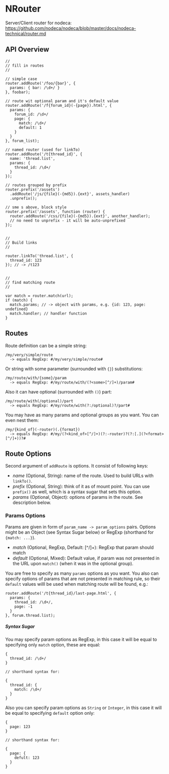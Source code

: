 NRouter
=======

Server/Client router for nodeca:
https://github.com/nodeca/nodeca/blob/master/docs/nodeca-technical/router.md

API Overview
------------


```
//
// fill in routes
//

// simple case
router.addRoute('/foo/{bar}', {
  params: { bar: /\d+/ }
}, foobar);

// route wit optional param and it's default value
router.addRoute('/f{forum_id}(-{page}).html', {
  params: {
    forum_id: /\d+/
    page: {
      match: /\d+/
      default: 1
    }
  }
}, forum_list);

// named router (used for linkTo)
router.addRoute('/t{thread_id}', {
  name: 'thread.list',
  params: {
    thread_id: /\d+/
  }
});

// routes grouped by prefix
router.prefix('/assets')
  .addRoute('/js/{file}(-{md5}).{ext}', assets_handler)
  .unprefix();

// sme s above, block style
router.prefix('/assets', function (router) {
  router.addRoute('/css/{file}(-{md5}).{ext}', another_handler);
  // no need to unprefix - it will be auto-unprefixed
});


//
// Build links
//

router.linkTo('thread.list', {
  thread_id: 123
}); // -> /t123


//
// find matching route
//

var match = router.match(url);
if (match) {
  match.params; // -> object with params, e.g. {id: 123, page: undefined}
  match.handler; // handler function
}
```


Routes
------

Route definition can be a simple string:

```
/my/very/simple/route
  -> equals RegExp: #/my/very/simple/route#
```

Or string with some parameter (surrounded with `{}`) substitutions:

```
/my/route/with/{some}/param
  -> equals RegExp: #/my/route/with/(?<some>[^/]+)/param#
```

Also it can have optional (surrounded with `()`) part:

```
/my/route/with(/optional)/part
  -> equals RegExp: #/my/route/with(?:/optional)?/part#
```

You may have as many params and optional groups as you want.
You can even nest them:

```
/my/{kind_of}(-router)(.{format})
  -> equals RegExp: #/my/(?<kind_of>[^/]+)(?:-router)?(?:[.](?<format>[^/]+))?#
```


Route Options
-------------

Second argument of `addRoute` is options. It consist of following keys:

-   *name*    (Optional, String): name of the route.
              Used to build URLs with `linkTo()`.
-   *prefix*  (Optional, String): think of it as of mount point.
              You can use `prefix()` as well, which is a syntax sugar
              that sets this option.
-   *params*  (Optional, Object): options of params in the route.
              See description below.

### Params Options

Params are given in form of `param_name -> param_options` pairs. Options might
be an Object (see Syntax Sugar below) or RegExp (shorthand for `{match: ...}`).

-   *match*   (Optional, RegExp, Default: [^/]+): RegExp that param should match
-   *default* (Optional, Mixed): Default value, if param was not presented in
              the URL upon `match()` (when it was in the optional group).

You are free to specify as many `params` options as you want. You also can
specify options of params that are not presented in matching rule, so their
`default` values willl be used when matching route will be found, e.g.:

```
router.addRoute('/t{thread_id}/last-page.html', {
  params: {
    thread_id: /\d+/,
    page: -1
  }
}, forum.thread.list);
```


##### Syntax Sugar

You may specify param options as RegExp, in this case it will be equal to
specifying only `match` option, these are equal:

```
{
  thread_id: /\d+/
}

// shorthand syntax for:

{
  thread_id: {
    match: /\d+/
  }
}
```

Also you can specify param options as `String` or `Integer`, in this case it
will be equal to specifying `default` option only:


```
{
  page: 123
}

// shorthand syntax for:

{
  page: {
    defult: 123
  }
}
```

